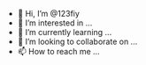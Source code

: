 - 👋 Hi, I’m @123fiy
- 👀 I’m interested in ...
- 🌱 I’m currently learning ...
- 💞️ I’m looking to collaborate on ...
- 📫 How to reach me ...

<!---
123fiy/123fiy is a ✨ special ✨ repository because its `README.md` (this file) appears on your GitHub profile.
You can click the Preview link to take a look at your changes.
--->
